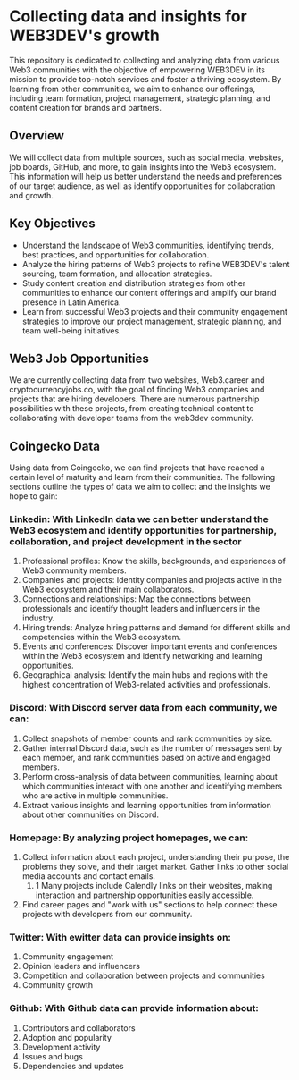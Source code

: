 # Collecting data and insights for WEB3DEV's growth

This repository is dedicated to collecting and analyzing data from various Web3 communities with the objective of empowering WEB3DEV in its mission to provide top-notch services and foster a thriving ecosystem. By learning from other communities, we aim to enhance our offerings, including team formation, project management, strategic planning, and content creation for brands and partners.

## Overview
We will collect data from multiple sources, such as social media, websites, job boards, GitHub, and more, to gain insights into the Web3 ecosystem. This information will help us better understand the needs and preferences of our target audience, as well as identify opportunities for collaboration and growth.

## Key Objectives
* Understand the landscape of Web3 communities, identifying trends, best practices, and opportunities for collaboration.
* Analyze the hiring patterns of Web3 projects to refine WEB3DEV's talent sourcing, team formation, and allocation strategies.
* Study content creation and distribution strategies from other communities to enhance our content offerings and amplify our brand presence in Latin America.
* Learn from successful Web3 projects and their community engagement strategies to improve our project management, strategic planning, and team well-being initiatives.

## Web3 Job Opportunities
We are currently collecting data from two websites, Web3.career and cryptocurrencyjobs.co, with the goal of finding Web3 companies and projects that are hiring developers. There are numerous partnership possibilities with these projects, from creating technical content to collaborating with developer teams from the web3dev community.

## Coingecko Data
Using data from Coingecko, we can find projects that have reached a certain level of maturity and learn from their communities. The following sections outline the types of data we aim to collect and the insights we hope to gain:

### Linkedin: With LinkedIn data we can better understand the Web3 ecosystem and identify opportunities for partnership, collaboration, and project development in the sector

1. Professional profiles: Know the skills, backgrounds, and experiences of Web3 community members.
2. Companies and projects: Identity companies and projects active in the Web3 ecosystem and their main collaborators.
3. Connections and relationships: Map the connections between professionals and identify thought leaders and influencers in the industry.
4. Hiring trends: Analyze hiring patterns and demand for different skills and competencies within the Web3 ecosystem.
5. Events and conferences: Discover important events and conferences within the Web3 ecosystem and identify networking and learning opportunities.
6. Geographical analysis: Identify the main hubs and regions with the highest concentration of Web3-related activities and professionals.

### Discord: With Discord server data from each community, we can:

1. Collect snapshots of member counts and rank communities by size.
2. Gather internal Discord data, such as the number of messages sent by each member, and rank communities based on active and engaged members.
3. Perform cross-analysis of data between communities, learning about which communities interact with one another and identifying members who are active in multiple communities.
4. Extract various insights and learning opportunities from information about other communities on Discord.


### Homepage: By analyzing project homepages, we can:

1. Collect information about each project, understanding their purpose, the problems they solve, and their target market.
Gather links to other social media accounts and contact emails.
    1. 1 Many projects include Calendly links on their websites, making interaction and partnership opportunities easily accessible.
2. Find career pages and "work with us" sections to help connect these projects with developers from our community.


### Twitter: With ewitter data can provide insights on:

1. Community engagement
2. Opinion leaders and influencers
3. Competition and collaboration between projects and communities
4. Community growth


### Github: With Github data can provide information about:

1. Contributors and collaborators
2. Adoption and popularity
3. Development activity
4. Issues and bugs
5. Dependencies and updates